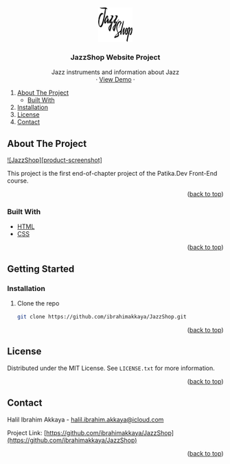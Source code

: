 
<!-- PROJECT LOGO -->
<br />
<div align="center">
    <img src="images/jazzshop-logo.png" alt="Logo" width="80" height="80">

  <h3 align="center">JazzShop Website Project</h3>

  <p align="center">
    Jazz instruments and information about Jazz
    <br>
    ·
    <a href="https://ibrahimakkaya.github.io/JazzShop/">View Demo</a>
    ·
  </p>
</div>



<!-- TABLE OF CONTENTS -->
  <ol>
    <li>
      <a href="#about-the-project">About The Project</a>
      <ul>
        <li><a href="#built-with">Built With</a></li>
      </ul>
    </li>
    <li><a href="#installation">Installation</a></li>
    <li><a href="#license">License</a></li>
    <li><a href="#contact">Contact</a></li>

  </ol>
</details>



<!-- ABOUT THE PROJECT -->
## About The Project

[![JazzShop][product-screenshot]](https://example.com)

This project is the first end-of-chapter project of the Patika.Dev Front-End course.


<p align="right">(<a href="#top">back to top</a>)</p>



### Built With


* [HTML](https://developer.mozilla.org/en-US/docs/Web/HTML?retiredLocale=eng)
* [CSS](https://developer.mozilla.org/en-US/docs/Web/CSS?retiredLocale=tr)

<p align="right">(<a href="#top">back to top</a>)</p>


<!-- GETTING STARTED -->
## Getting Started

### Installation



1. Clone the repo

   ```sh
   git clone https://github.com/ibrahimakkaya/JazzShop.git
   ```


<p align="right">(<a href="#top">back to top</a>)</p>


<!-- LICENSE -->
## License

Distributed under the MIT License. See `LICENSE.txt` for more information.

<p align="right">(<a href="#top">back to top</a>)</p>


<!-- CONTACT -->
## Contact

Halil Ibrahim Akkaya -  halil.ibrahim.akkaya@icloud.com

Project Link: [https://github.com/ibrahimakkaya/JazzShop](https://github.com/ibrahimakkaya/JazzShop)

<p align="right">(<a href="#top">back to top</a>)</p>



